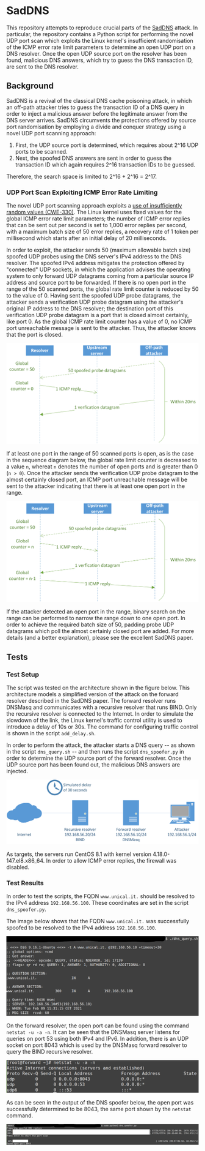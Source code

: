 # SadDNS

This repository attempts to reproduce crucial parts of the [SadDNS](https://www.saddns.net/) attack.
In particular, the repository contains a Python script for performing the novel UDP port scan which exploits the Linux kernel's insufficient randomisation of the ICMP error rate limit parameters to determine an open UDP port on a DNS resolver.
Once the open UDP source port on the resolver has been found, malicious DNS answers, which try to guess the DNS transaction ID, are sent to the DNS resolver.

## Background

SadDNS is a revival of the classical DNS cache poisoning attack, in which an off-path attacker tries to guess the transaction ID of a DNS query in order to inject a malicious answer before the legitimate answer from the DNS server arrives.
SadDNS circumvents the protections offered by source port randomisation by employing a divide and conquer strategy using a novel UDP port scanning approach:

1. First, the UDP source port is determined, which requires about 2^16 UDP ports to be scanned.
2. Next, the spoofed DNS answers are sent in order to guess the transaction ID which again requires 2^16 transaction IDs to be guessed.

Therefore, the search space is limited to 2^16 + 2^16 = 2^17.

### UDP Port Scan Exploiting ICMP Error Rate Limiting

The novel UDP port scanning approach exploits a [use of insufficiently random values (CWE-330)](https://cwe.mitre.org/data/definitions/330.html).
The Linux kernel uses fixed values for the global ICMP error rate limit parameters; the number of ICMP error replies that can be sent out per second is set to 1,000 error replies per second, with a maximum batch size of 50 error replies, a recovery rate of 1 token per millisecond which starts after an initial delay of 20 milliseconds.

In order to exploit, the attacker sends 50 (maximum allowable batch size) spoofed UDP probes using the DNS server's IPv4 address to the DNS resolver.
The spoofed IPv4 address mitigates the protection offered by "connected" UDP sockets, in which the application advises the operating system to only forward UDP datagrams coming from a particular source IP address and source port to be forwarded.
If there is no open port in the range of the 50 scanned ports, the global rate limit counter is reduced by 50 to the value of 0.
Having sent the spoofed UDP probe datagrams, the attacker sends a verification UDP probe datagram using the attacker's original IP address to the DNS resolver; the destination port of this verification UDP probe datagram is a port that is closed almost certainly, like port 0.
As the global ICMP rate limit counter has a value of 0, no ICMP port unreachable message is sent to the attacker.
Thus, the attacker knows that the port is closed.

![Sequence diagram for scanning a UDP port range with no open port](img/udpPortScanIcmpRateLimitNoOpenPort.png)

If at least one port in the range of 50 scanned ports is open, as is the case in the sequence diagram below, the global rate limit counter is decreased to a value `n`, whereat `n` denotes the number of open ports and is greater than 0 (`n > 0`).
Once the attacker sends the verification UDP probe datagram to the almost certainly closed port, an ICMP port unreachable message will be sent to the attacker indicating that there is at least one open port in the range.

![Sequence diagram for scanning a UDP port range with at least open port](img/udpPortScanIcmpRateLimitOpenPort.png)

If the attacker detected an open port in the range, binary search on the range can be performed to narrow the range down to one open port.
In order to achieve the required batch size of 50, padding probe UDP datagrams which poll the almost certainly closed port are added.
For more details (and a better explanation), please see the excellent SadDNS paper.

## Tests

### Test Setup

The script was tested on the architecture shown in the figure below.
This architecture models a simplified version of the attack on the forward resolver described in the SadDNS paper.
The forward resolver runs DNSMasq and communicates with a recursive resolver that runs BIND.
Only the recursive resolver is connected to the Internet.
In order to simulate the slowdown of the link, the Linux kernel's traffic control utility is used to introduce a delay of 10s or 30s.
The command for configuring traffic control is shown in the script `add_delay.sh`.

In order to perform the attack, the attacker starts a DNS query -- as shown in the script `dns_query.sh` -- and then runs the script `dns_spoofer.py` in order to determine the UDP source port of the forward resolver.
Once the UDP source port has been found out, the malicious DNS answers are injected.

![Architecture of a demo network vulnerable to the SadDNS attack](img/demoNetworkArchitecture.png)

As targets, the servers run CentOS 8.1 with kernel version 4.18.0-147.el8.x86_64.
In order to allow ICMP error replies, the firewall was disabled.

### Test Results

In order to test the scripts, the FQDN `www.unical.it.` should be resolved to the IPv4 address `192.168.56.100`.
These coordinates are set in the script `dns_spoofer.py`.

The image below shows that the FQDN `www.unical.it.` was successfully spoofed to be resolved to the IPv4 address `192.168.56.100`.

![Spoofed query answer was successfully injected](img/test/query_result.png)

On the forward resolver, the open port can be found using the command `netstat -u -a -n`.
It can be seen that the DNSMasq server listens for queries on port 53 using both IPv4 and IPv6.
In addition, there is an UDP socket on port 8043 which is used by the DNSMasq forward resolver to query the BIND recursive resolver.

![The UDP source port used by the forward resolver](img/test/open_port_netstat.png)

As can be seen in the output of the DNS spoofer below, the open port was successfully determined to be 8043, the same port shown by the `netstat` command.

![The UPD port scanner found the open port](img/test/open_port_found.png)
